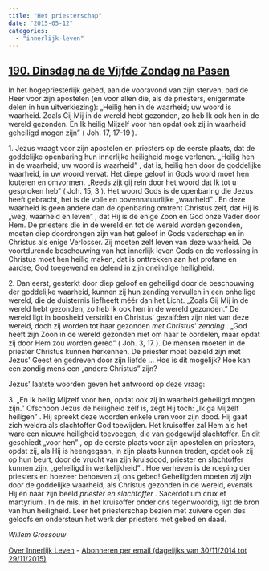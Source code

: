 ```yaml
---
title: "Het priesterschap"
date: "2015-05-12"
categories: 
  - "innerlijk-leven"
---
```


## [190\. Dinsdag na de Vijfde Zondag na Pasen](http://ift.tt/1ASLVom)

In het hogepriesterlijk gebed, aan de vooravond van zijn sterven, bad de Heer voor zijn apostelen (en voor allen die, als de priesters, enigermate delen in hun uitverkiezing): „Heilig hen in de waarheid; uw woord is waarheid. Zoals Gij Mij in de wereld hebt gezonden, zo heb Ik ook hen in de wereld gezonden. En Ik heilig Mijzelf voor hen opdat ook zij in waarheid geheiligd mogen zijn” ( Joh. 17, 17-19 ).

1\. Jezus vraagt voor zijn apostelen en priesters op de eerste plaats, dat de goddelijke openbaring hun innerlijke heiligheid moge verlenen. „Heilig hen in de waarheid; uw woord is waarheid” , dat is, heilig hen door de goddelijke waarheid, in uw woord vervat. Het diepe geloof in Gods woord moet hen louteren en omvormen. „Reeds zijt gij rein door het woord dat Ik tot u gesproken heb” ( Joh. 15, 3 ). Het woord Gods is de openbaring die Jezus heeft gebracht, het is de volle en bovennatuurlijke „waarheid” . En deze waarheid is geen andere dan de openbaring omtrent Christus zelf, dat Hij is „weg, waarheid en leven” , dat Hij is de enige Zoon en God onze Vader door Hem. De priesters die in de wereld en tot de wereld worden gezonden, moeten diep doordrongen zijn van het geloof in Gods vaderschap en in Christus als enige Verlosser. Zij moeten zelf leven van deze waarheid. De voortdurende beschouwing van het innerlijk leven Gods en de verlossing in Christus moet hen heilig maken, dat is onttrekken aan het profane en aardse, God toegewend en delend in zijn oneindige heiligheid.

2\. Dan eerst, gesterkt door diep geloof en geheiligd door de beschouwing der goddelijke waarheid, kunnen zij hun zending vervullen in een onheilige wereld, die de duisternis liefheeft méér dan het Licht. „Zoals Gij Mij in de wereld hebt gezonden, zo heb Ik ook hen in de wereld gezonden.” De wereld ligt in boosheid verstrikt en Christus' gezalfden zijn niet van deze wereld, doch zij worden tot haar gezonden _met Christus' zending_ . „God heeft zijn Zoon in de wereld gezonden niet om haar te oordelen, maar opdat zij door Hem zou worden gered” ( Joh. 3, 17 ). De mensen moeten in de priester Christus kunnen herkennen. De priester moet bezield zijn met Jezus' Geest en gedreven door zijn liefde … Hoe is dit mogelijk? Hoe kan een zondig mens een „andere Christus” zijn?

Jezus' laatste woorden geven het antwoord op deze vraag:

3\. „En Ik heilig Mijzelf voor hen, opdat ook zij in waarheid geheiligd mogen zijn.” Ofschoon Jezus de heiligheid zelf is, zegt Hij toch: „Ik ga Mijzelf heiligen” . Hij spreekt deze woorden enkele uren voor zijn dood. Hij gaat zich weldra als slachtoffer God toewijden. Het kruisoffer zal Hem als het ware een nieuwe heiligheid toevoegen, die van godgewijd slachtoffer. En dit geschiedt „voor hen” , op de eerste plaats voor zijn apostelen en priesters, opdat zij, als Hij is heengegaan, in zijn plaats kunnen treden, opdat ook zij op hun beurt, door de vrucht van zijn kruisdood, priester en slachtoffer kunnen zijn, „geheiligd in werkelijkheid” . Hoe verheven is de roeping der priesters en hoezeer behoeven zij ons gebed! Geheiligden moeten zij zijn door de goddelijke waarheid, als Christus gezonden in de wereld, evenals Hij en naar zijn beeld _priester en slachtoffer_ . Sacerdotium crux et martyrium . In de mis, in het kruisoffer onder ons tegenwoordig, ligt de bron van hun heiligheid. Leer het priesterschap bezien met zuivere ogen des geloofs en ondersteun het werk der priesters met gebed en daad.

_Willem Grossouw_

[Over Innerlijk Leven](http://ift.tt/1y6X5mY) - [Abonneren per email (dagelijks van 30/11/2014 tot 29/11/2015)](http://eepurl.com/9P3DT)

